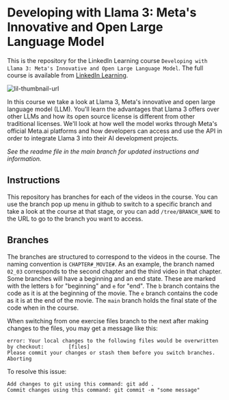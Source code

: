 # Developing with Llama 3: Meta's Innovative and Open Large Language Model
This is the repository for the LinkedIn Learning course `Developing with Llama 3: Meta's Innovative and Open Large Language Model`. The full course is available from [LinkedIn Learning][lil-course-url].

![lil-thumbnail-url]

In this course we take a look at Llama 3, Meta's innovative and open large language model (LLM). You'll learn the advantages that Llama 3 offers over other LLMs and how its open source license is different from other traditional licenses. We'll look at how well the model works through Meta's official Meta.ai platforms and how developers can access and use the API in order to integrate Llama 3 into their AI development projects.

_See the readme file in the main branch for updated instructions and information._
## Instructions
This repository has branches for each of the videos in the course. You can use the branch pop up menu in github to switch to a specific branch and take a look at the course at that stage, or you can add `/tree/BRANCH_NAME` to the URL to go to the branch you want to access.

## Branches
The branches are structured to correspond to the videos in the course. The naming convention is `CHAPTER#_MOVIE#`. As an example, the branch named `02_03` corresponds to the second chapter and the third video in that chapter. 
Some branches will have a beginning and an end state. These are marked with the letters `b` for "beginning" and `e` for "end". The `b` branch contains the code as it is at the beginning of the movie. The `e` branch contains the code as it is at the end of the movie. The `main` branch holds the final state of the code when in the course.

When switching from one exercise files branch to the next after making changes to the files, you may get a message like this:

    error: Your local changes to the following files would be overwritten by checkout:        [files]
    Please commit your changes or stash them before you switch branches.
    Aborting

To resolve this issue:
	
    Add changes to git using this command: git add .
	Commit changes using this command: git commit -m "some message"


[0]: # (Replace these placeholder URLs with actual course URLs)

[lil-course-url]: https://www.linkedin.com/learning/
[lil-thumbnail-url]: http://

